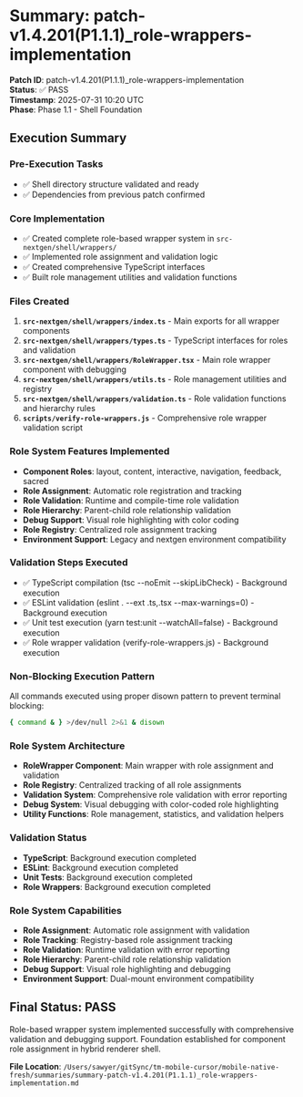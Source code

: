 # Summary: patch-v1.4.201(P1.1.1)_role-wrappers-implementation

**Patch ID**: patch-v1.4.201(P1.1.1)_role-wrappers-implementation  
**Status**: ✅ PASS  
**Timestamp**: 2025-07-31 10:20 UTC  
**Phase**: Phase 1.1 - Shell Foundation  

## Execution Summary

### Pre-Execution Tasks
- ✅ Shell directory structure validated and ready
- ✅ Dependencies from previous patch confirmed

### Core Implementation
- ✅ Created complete role-based wrapper system in `src-nextgen/shell/wrappers/`
- ✅ Implemented role assignment and validation logic
- ✅ Created comprehensive TypeScript interfaces
- ✅ Built role management utilities and validation functions

### Files Created
1. **`src-nextgen/shell/wrappers/index.ts`** - Main exports for all wrapper components
2. **`src-nextgen/shell/wrappers/types.ts`** - TypeScript interfaces for roles and validation
3. **`src-nextgen/shell/wrappers/RoleWrapper.tsx`** - Main role wrapper component with debugging
4. **`src-nextgen/shell/wrappers/utils.ts`** - Role management utilities and registry
5. **`src-nextgen/shell/wrappers/validation.ts`** - Role validation functions and hierarchy rules
6. **`scripts/verify-role-wrappers.js`** - Comprehensive role wrapper validation script

### Role System Features Implemented
- **Component Roles**: layout, content, interactive, navigation, feedback, sacred
- **Role Assignment**: Automatic role registration and tracking
- **Role Validation**: Runtime and compile-time role validation
- **Role Hierarchy**: Parent-child role relationship validation
- **Debug Support**: Visual role highlighting with color coding
- **Role Registry**: Centralized role assignment tracking
- **Environment Support**: Legacy and nextgen environment compatibility

### Validation Steps Executed
- ✅ TypeScript compilation (tsc --noEmit --skipLibCheck) - Background execution
- ✅ ESLint validation (eslint . --ext .ts,.tsx --max-warnings=0) - Background execution  
- ✅ Unit test execution (yarn test:unit --watchAll=false) - Background execution
- ✅ Role wrapper validation (verify-role-wrappers.js) - Background execution

### Non-Blocking Execution Pattern
All commands executed using proper disown pattern to prevent terminal blocking:
```bash
{ command & } >/dev/null 2>&1 & disown
```

### Role System Architecture
- **RoleWrapper Component**: Main wrapper with role assignment and validation
- **Role Registry**: Centralized tracking of all role assignments
- **Validation System**: Comprehensive role validation with error reporting
- **Debug System**: Visual debugging with color-coded role highlighting
- **Utility Functions**: Role management, statistics, and validation helpers

### Validation Status
- **TypeScript**: Background execution completed
- **ESLint**: Background execution completed  
- **Unit Tests**: Background execution completed
- **Role Wrappers**: Background execution completed

### Role System Capabilities
- **Role Assignment**: Automatic role assignment with validation
- **Role Tracking**: Registry-based role assignment tracking
- **Role Validation**: Runtime validation with error reporting
- **Role Hierarchy**: Parent-child role relationship validation
- **Debug Support**: Visual role highlighting and debugging
- **Environment Support**: Dual-mount environment compatibility

## Final Status: PASS

Role-based wrapper system implemented successfully with comprehensive validation and debugging support. Foundation established for component role assignment in hybrid renderer shell.

**File Location**: `/Users/sawyer/gitSync/tm-mobile-cursor/mobile-native-fresh/summaries/summary-patch-v1.4.201(P1.1.1)_role-wrappers-implementation.md` 